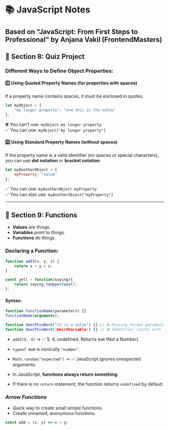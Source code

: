 # 📚 JavaScript Notes 
## Based on "JavaScript: From First Steps to Professional" by Anjana Vakil (FrontendMasters)

## 🌟 Section 8: Quiz Project  
### Different Ways to Define Object Properties:  

#### 1️⃣ Using Quoted Property Names (for properties with spaces)  
If a property name contains spaces, it must be enclosed in quotes.  
```javascript
let myObject = {
    "my longer property": "and this is the value"
};
```
❌ You can't use: `myObject.my longer property`  
✅ You can use: `myObject["my longer property"]`  

#### 2️⃣ Using Standard Property Names (without spaces)  
If the property name is a valid identifier (no spaces or special characters), you can use **dot notation** or **bracket notation**.  
```javascript
let myAnotherObject = {
    myProperty: "value"    
};
```
✅ You can use: `myAnotherObject.myProperty`  
✅ You can also use: `myAnotherObject["myProperty"]`  

---

## 🌟 Section 9: Functions  
- **Values** are things.  
- **Variables** point to things.  
- **Functions** do things.  

### Declaring a Function:  
```javascript
function add3(x, y, z) {
    return x + y + z;
}

const yell = function(saying){
    return saying.toUpperCase();
};
```

#### Syntax:
```javascript
function functionName(parameters) {}
functionName(arguments);
```

```javascript
function doesThisWork("it is a value") {} // ❌ Missing formal parameter
function doesThisWork(1WeirdVariable!) {} // ❌ Identifier starts with a number or invalid character
```

- `add3(5, 4)` → ✅ 5, 4, undefined. Returns `NaN` (Not a Number).  
- `typeof NaN` is ironically `"number"`.  
- `Math.random("expected")` → ✅ JavaScript ignores unexpected arguments.  

- In JavaScript, **functions always return something**.  
- If there is no `return` statement, the function returns `undefined` by default.  

### ***Arrow Functions***  
- Quick way to create small simple functions.  
- Create unnamed, anonymous functions.  

```javascript
const add = (x, y) => x + y;
```

